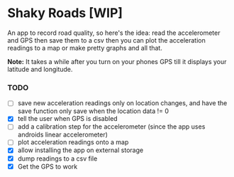 # Shaky Roads [WIP]

An app to record road quality, so here's the idea: read the accelerometer and GPS then save them to
a csv then you can plot the acceleration readings to a map or make pretty graphs and all that.

**Note:** It takes a while after you turn on your phones GPS till it displays your latitude and longitude.

### TODO

- [ ] save new acceleration readings only on location changes, and have the save function only save
      when the location data != 0
- [x] tell the user when GPS is disabled
- [ ] add a calibration step for the accelerometer (since the app uses androids linear accelerometer)
- [ ] plot acceleration readings onto a map
- [x] allow installing the app on external storage
- [x] dump readings to a csv file
- [x] Get the GPS to work